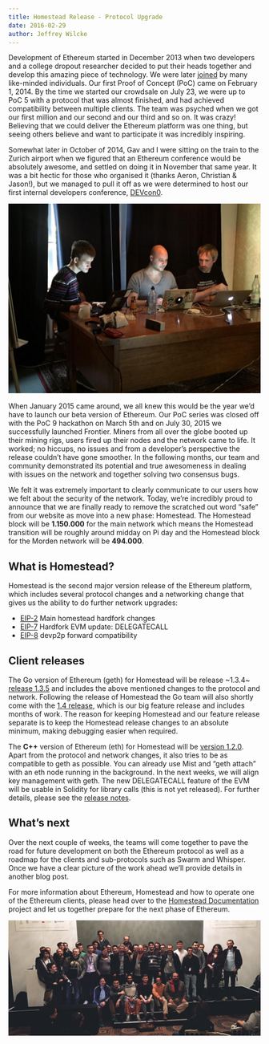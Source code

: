 ```yaml
---
title: Homestead Release - Protocol Upgrade
date: 2016-02-29
author: Jeffrey Wilcke
---
```


Development of Ethereum started in December 2013 when two developers and a college dropout researcher decided to put their heads together and develop this amazing piece of technology. We were later [joined](https://www.youtube.com/watch?v=GA8z7f7a2Pk) by many like-minded individuals. Our first Proof of Concept (PoC) came on February 1, 2014. By the time we started our crowdsale on July 23, we were up to PoC 5 with a protocol that was almost finished, and had achieved compatibility between multiple clients. The team was psyched when we got our first million and our second and our third and so on. It was crazy! Believing that we could deliver the Ethereum platform was one thing, but seeing others believe and want to participate it was incredibly inspiring.

Somewhat later in October of 2014, Gav and I were sitting on the train to the Zurich airport when we figured that an Ethereum conference would be absolutely awesome, and settled on doing it in November that same year. It was a bit hectic for those who organised it (thanks Aeron, Christian & Jason!), but we managed to pull it off as we were determined to host our first internal developers conference, [DEVcon0](https://www.youtube.com/playlist?list=PLJqWcTqh_zKEjpSej3ddtDOKPRGl_7MhS).

<img src="./CRUGRsgWoAAAgSQ.jpg-large.jpeg" alt="Early Ethereum Development"/>

When January 2015 came around, we all knew this would be the year we’d have to launch our beta version of Ethereum. Our PoC series was closed off with the PoC 9 hackathon on March 5th and on July 30, 2015 we successfully launched Frontier. Miners from all over the globe booted up their mining rigs, users fired up their nodes and the network came to life. It worked; no hiccups, no issues and from a developer’s perspective the release couldn’t have gone smoother. In the following months, our team and community demonstrated its potential and true awesomeness in dealing with issues on the network and together solving two consensus bugs.

We felt it was extremely important to clearly communicate to our users how we felt about the security of the network. Today, we’re incredibly proud to announce that we are finally ready to remove the scratched out word “safe” from our website as move into a new phase: Homestead. The Homestead block will be **1.150.000** for the main network which means the Homestead transition will be roughly around midday on Pi day and the Homestead block for the Morden network will be **494.000**.

## What is Homestead?

Homestead is the second major version release of the Ethereum platform, which includes several protocol changes and a networking change that gives us the ability to do further network upgrades:

* [EIP-2](https://github.com/ethereum/EIPs/blob/master/EIPS/eip-2.mediawiki) Main homestead hardfork changes
* [EIP-7](https://github.com/ethereum/EIPs/blob/master/EIPS/eip-7.md) Hardfork EVM update: DELEGATECALL
* [EIP-8](https://github.com/ethereum/EIPs/pull/49) devp2p forward compatibility

## Client releases

The Go version of Ethereum (geth) for Homestead will be release ~1.3.4~ [release 1.3.5](https://github.com/ethereum/go-ethereum/releases/tag/v1.3.5) and includes the above mentioned changes to the protocol and network. Following the release of Homestead the Go team will also shortly come with the [1.4 release](https://github.com/ethereum/go-ethereum/milestones/1.4.0), which is our big feature release and includes months of work. The reason for keeping Homestead and our feature release separate is to keep the Homestead release changes to an absolute minimum, making debugging easier when required.

The **C++** version of Ethereum (eth) for Homestead will be [version 1.2.0](https://github.com/ethereum/webthree-umbrella/releases/tag/v1.2.0). Apart from the protocol and network changes, it also tries to be as compatible to geth as possible. You can already use Mist and “geth attach” with an eth node running in the background. In the next weeks, we will align key management with geth. The new DELEGATECALL feature of the EVM will be usable in Solidity for library calls (this is not yet released). For further details, please see the [release notes](https://github.com/ethereum/webthree-umbrella/releases/tag/v1.2.0).

## What’s next

Over the next couple of weeks, the teams will come together to pave the road for future development on both the Ethereum protocol as well as a roadmap for the clients and sub-protocols such as Swarm and Whisper. Once we have a clear picture of the work ahead we’ll provide details in another blog post.

For more information about Ethereum, Homestead and how to operate one of the Ethereum clients, please head over to the [Homestead Documentation](http://ethereum-homestead.readthedocs.org/) project and let us together prepare for the next phase of Ethereum.

<img src="./devcon1.png" alt="Devcon1"/>
